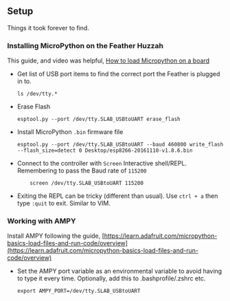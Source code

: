 
## Setup
Things it took forever to find.

### Installing MicroPython on the Feather Huzzah
This guide, and video was helpful, [How to load Micropython on a board](https://learn.adafruit.com/micropython-basics-how-to-load-micropython-on-a-board/esp8266)

- Get list of USB port items to find the correct port the Feather is plugged in to.
    ```
    ls /dev/tty.*
    ```
- Erase Flash
    ```
    esptool.py --port /dev/tty.SLAB_USBtoUART erase_flash
    ```
- Install MicroPython `.bin` firmware file
    ```
    esptool.py --port /dev/tty.SLAB_USBtoUART --baud 460800 write_flash --flash_size=detect 0 Desktop/esp8266-20161110-v1.8.6.bin
    ```
- Connect to the controller with `Screen` Interactive shell/REPL. Remembering to pass the Baud rate of `115200`
    ```
        screen /dev/tty.SLAB_USBtoUART 115200
    ```
- Exiting the REPL can be tricky (different than usual). Use `ctrl + a` then  type `:quit` to exit. Similar to VIM.


### Working with AMPY
Install AMPY following the guide, [https://learn.adafruit.com/micropython-basics-load-files-and-run-code/overview](https://learn.adafruit.com/micropython-basics-load-files-and-run-code/overview)

- Set the AMPY port variable as an environmental variable to avoid having to type it every time. Optionally, add this to .bashprofile/.zshrc etc.
    ```
    export AMPY_PORT=/dev/tty.SLAB_USBtoUART
    ```